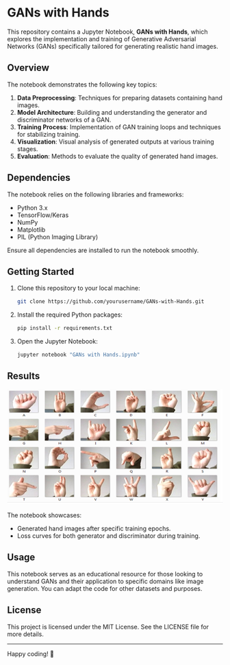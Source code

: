 # GANs with Hands

This repository contains a Jupyter Notebook, **GANs with Hands**, which explores the implementation and training of Generative Adversarial Networks (GANs) specifically tailored for generating realistic hand images.

## Overview

The notebook demonstrates the following key topics:
1. **Data Preprocessing**: Techniques for preparing datasets containing hand images.
2. **Model Architecture**: Building and understanding the generator and discriminator networks of a GAN.
3. **Training Process**: Implementation of GAN training loops and techniques for stabilizing training.
4. **Visualization**: Visual analysis of generated outputs at various training stages.
5. **Evaluation**: Methods to evaluate the quality of generated hand images.

## Dependencies

The notebook relies on the following libraries and frameworks:
- Python 3.x
- TensorFlow/Keras
- NumPy
- Matplotlib
- PIL (Python Imaging Library)

Ensure all dependencies are installed to run the notebook smoothly.

## Getting Started

1. Clone this repository to your local machine:
   ```bash
   git clone https://github.com/yourusername/GANs-with-Hands.git
   ```

2. Install the required Python packages:
   ```bash
   pip install -r requirements.txt
   ```

3. Open the Jupyter Notebook:
   ```bash
   jupyter notebook "GANs with Hands.ipynb"
   ```

## Results
![Results](results.png)

The notebook showcases:
- Generated hand images after specific training epochs.
- Loss curves for both generator and discriminator during training.

## Usage

This notebook serves as an educational resource for those looking to understand GANs and their application to specific domains like image generation. You can adapt the code for other datasets and purposes.

## License

This project is licensed under the MIT License. See the LICENSE file for more details.

---

Happy coding! 🚀
